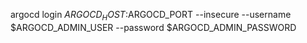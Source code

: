 


argocd login $ARGOCD_HOST:$ARGOCD_PORT --insecure --username $ARGOCD_ADMIN_USER --password $ARGOCD_ADMIN_PASSWORD
